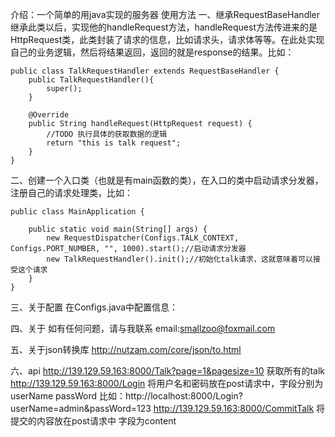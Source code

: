 介绍：一个简单的用java实现的服务器
使用方法
一、继承RequestBaseHandler
继承此类以后，实现他的handleRequest方法，handleRequest方法传进来的是HttpRequest类，此类封装了请求的信息，比如请求头，请求体等等。在此处实现自己的业务逻辑，然后将结果返回，返回的就是response的结果。比如：

	public class TalkRequestHandler extends RequestBaseHandler {
		public TalkRequestHandler(){
			super();	
		}
		
		@Override
		public String handleRequest(HttpRequest request) {
			//TODO 执行具体的获取数据的逻辑
			return "this is talk request";
		}	
	}
	
二、创建一个入口类（也就是有main函数的类），在入口的类中启动请求分发器，注册自己的请求处理类，比如：
	
	public class MainApplication {
		
		public static void main(String[] args) {
			new RequestDispatcher(Configs.TALK_CONTEXT, Configs.PORT_NUMBER, "", 1000).start();//启动请求分发器
			new TalkRequestHandler().init();//初始化talk请求，这就意味着可以接受这个请求
		}
	}

三、关于配置
	在Configs.java中配置信息：

四、关于
	如有任何问题，请与我联系 email:smallzoo@foxmail.com

五、关于json转换库
	http://nutzam.com/core/json/to.html

六、api
	http://139.129.59.163:8000/Talk?page=1&pagesize=10   获取所有的talk
	http://139.129.59.163:8000/Login  将用户名和密码放在post请求中，字段分别为userName passWord
		比如：http://localhost:8000/Login?userName=admin&passWord=123
	http://139.129.59.163:8000/CommitTalk 将提交的内容放在post请求中 字段为content
	 
	

